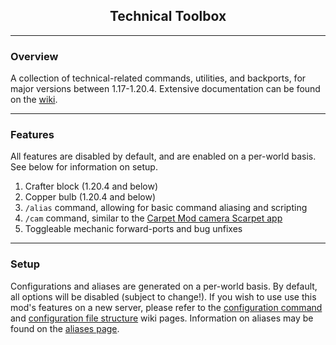 <h2 align="center">Technical Toolbox</h2>
<hr/>

### Overview
A collection of technical-related commands, utilities, and backports, for major versions between 1.17-1.20.4. Extensive documentation can be found on the [wiki](https://github.com/birblett/technical-toolbox/wiki).
<hr/>

### Features
All features are disabled by default, and are enabled on a per-world basis. See below for information on setup.
1. Crafter block (1.20.4 and below)
2. Copper bulb (1.20.4 and below)
3. `/alias` command, allowing for basic command aliasing and scripting
4. `/cam` command, similar to the [Carpet Mod camera Scarpet app](https://github.com/gnembon/fabric-carpet/wiki/Built-in-Scarpet-apps#camera-app-camerasc)
5. Toggleable mechanic forward-ports and bug unfixes

***

### Setup

Configurations and aliases are generated on a per-world basis. By default, all options will be disabled (subject to change!). If you wish to use use this mod's features on a new server, please refer to the [configuration command](https://github.com/birblett/technical-toolbox/wiki/Configuration#configuration-command) and [configuration file structure](https://github.com/birblett/technical-toolbox/wiki/Configuration#file-structure) wiki pages. Information on aliases may be found on the [aliases page](https://github.com/birblett/technical-toolbox/wiki/Aliases).
